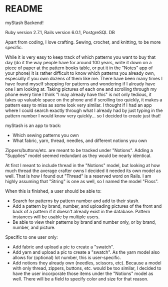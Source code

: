 # README

myStash Backend!

Ruby version 2.7.1, Rails version 6.0.1, PostgreSQL DB

Apart from coding, I love crafting. Sewing, crochet, and knitting, to be more specific. 

While it is very easy to keep track of which patterns you want to buy that day (do it the way people have for around 100 years, write it down on a piece of paper at the pattern books table, or put it in the "Notes" app of your phone) it is rather difficult to know which patterns you already own, especially if you own dozens of them like me. There have been many times I have found myself shopping for patterns and wondering if I already have one I am looking at. Taking pictures of each one and scrolling through my phone every time I think "I may already have this" is not only tedious, it takes up valuable space on the phone and if scrolling too quickly, it makes a pattern easy to miss as some look very similar. I thought if I had an app where I could search exactly through what I already had by just typing in the pattern number I would know very quickly... so I decided to create just that!

myStash is an app to track:

* Which sewing patterns you own
* What fabric, yarn, thread, needles, and different notions you own

Zippers/buttons/etc. are meant to be tracked under "Notions". Adding a "Supplies" model seemed redundant as they would be nearly identical. 

At first I meant to include thread in the "Notions" model, but looking at how much thread the average crafter owns I decided it needed its own model as well. That is how I found out "Thread" is a reserved word on Rails. I am highly assuming that "String" is one as well, so I named the model "Floss".

When this is finished, a user should be able to:

* Search for patterns by pattern number and add to their stash.
* Add a pattern by brand, number, and uploading pictures of the front and back of a pattern if it doesn't already exist in the database. Pattern instances will be usable by multiple users.
* Be able to view their patterns by brand and number only, or by brand, number, and picture.

Specific to one user only:
* Add fabric and upload a pic to create a "swatch".
* Add yarn and upload a pic to create a "swatch". As the yarn model also allows for (optional) lot number, this is user-specific.
* Add notions they already own (needles, scissors, etc). Because a model with only thread, zippers, buttons, etc. would be too similar, I decided to have the user incorporate those items under the "Notions" model as well. There will be a field to specify color and size for that reason.
